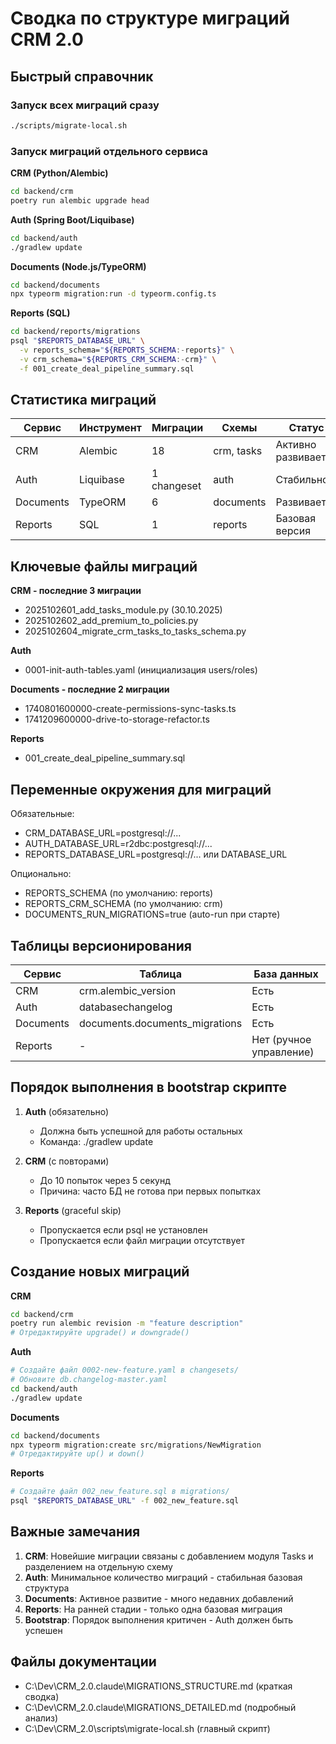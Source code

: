 # Сводка по структуре миграций CRM 2.0

## Быстрый справочник

### Запуск всех миграций сразу
```bash
./scripts/migrate-local.sh
```

### Запуск миграций отдельного сервиса

**CRM (Python/Alembic)**
```bash
cd backend/crm
poetry run alembic upgrade head
```

**Auth (Spring Boot/Liquibase)**
```bash
cd backend/auth
./gradlew update
```

**Documents (Node.js/TypeORM)**
```bash
cd backend/documents
npx typeorm migration:run -d typeorm.config.ts
```

**Reports (SQL)**
```bash
cd backend/reports/migrations
psql "$REPORTS_DATABASE_URL" \
  -v reports_schema="${REPORTS_SCHEMA:-reports}" \
  -v crm_schema="${REPORTS_CRM_SCHEMA:-crm}" \
  -f 001_create_deal_pipeline_summary.sql
```

## Статистика миграций

| Сервис | Инструмент | Миграции | Схемы | Статус |
|--------|-----------|----------|-------|--------|
| CRM | Alembic | 18 | crm, tasks | Активно развивается |
| Auth | Liquibase | 1 changeset | auth | Стабильно |
| Documents | TypeORM | 6 | documents | Развивается |
| Reports | SQL | 1 | reports | Базовая версия |

## Ключевые файлы миграций

**CRM - последние 3 миграции**
- 2025102601_add_tasks_module.py (30.10.2025)
- 2025102602_add_premium_to_policies.py
- 2025102604_migrate_crm_tasks_to_tasks_schema.py

**Auth**
- 0001-init-auth-tables.yaml (инициализация users/roles)

**Documents - последние 2 миграции**
- 1740801600000-create-permissions-sync-tasks.ts
- 1741209600000-drive-to-storage-refactor.ts

**Reports**
- 001_create_deal_pipeline_summary.sql

## Переменные окружения для миграций

Обязательные:
- CRM_DATABASE_URL=postgresql://...
- AUTH_DATABASE_URL=r2dbc:postgresql://...
- REPORTS_DATABASE_URL=postgresql://... или DATABASE_URL

Опционально:
- REPORTS_SCHEMA (по умолчанию: reports)
- REPORTS_CRM_SCHEMA (по умолчанию: crm)
- DOCUMENTS_RUN_MIGRATIONS=true (auto-run при старте)

## Таблицы версионирования

| Сервис | Таблица | База данных |
|--------|---------|-------------|
| CRM | crm.alembic_version | Есть |
| Auth | databasechangelog | Есть |
| Documents | documents.documents_migrations | Есть |
| Reports | - | Нет (ручное управление) |

## Порядок выполнения в bootstrap скрипте

1. **Auth** (обязательно)
   - Должна быть успешной для работы остальных
   - Команда: ./gradlew update

2. **CRM** (с повторами)
   - До 10 попыток через 5 секунд
   - Причина: часто БД не готова при первых попытках

3. **Reports** (graceful skip)
   - Пропускается если psql не установлен
   - Пропускается если файл миграции отсутствует

## Создание новых миграций

**CRM**
```bash
cd backend/crm
poetry run alembic revision -m "feature description"
# Отредактируйте upgrade() и downgrade()
```

**Auth**
```bash
# Создайте файл 0002-new-feature.yaml в changesets/
# Обновите db.changelog-master.yaml
cd backend/auth
./gradlew update
```

**Documents**
```bash
cd backend/documents
npx typeorm migration:create src/migrations/NewMigration
# Отредактируйте up() и down()
```

**Reports**
```bash
# Создайте файл 002_new_feature.sql в migrations/
psql "$REPORTS_DATABASE_URL" -f 002_new_feature.sql
```

## Важные замечания

1. **CRM**: Новейшие миграции связаны с добавлением модуля Tasks и разделением на отдельную схему
2. **Auth**: Минимальное количество миграций - стабильная базовая структура
3. **Documents**: Активное развитие - много недавних добавлений
4. **Reports**: На ранней стадии - только одна базовая миграция
5. **Bootstrap**: Порядок выполнения критичен - Auth должен быть успешен

## Файлы документации

- C:\Dev\CRM_2.0\.claude\MIGRATIONS_STRUCTURE.md (краткая сводка)
- C:\Dev\CRM_2.0\.claude\MIGRATIONS_DETAILED.md (подробный анализ)
- C:\Dev\CRM_2.0\scripts\migrate-local.sh (главный скрипт)

